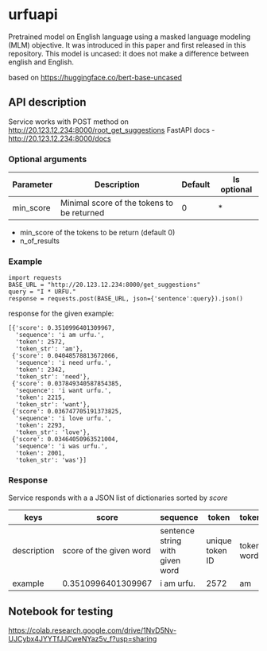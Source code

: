 # urfuapi

Pretrained model on English language using a masked language modeling (MLM) objective. It was introduced in this paper and first released in this repository. This model is uncased: it does not make a difference between english and English.

based on https://huggingface.co/bert-base-uncased


## API description

Service works with POST method on http://20.123.12.234:8000/root_get_suggestions
FastAPI docs - http://20.123.12.234:8000/docs

### Optional arguments

Parameter|Description|Default|Is optional|
|-|-|-|-|
min_score| Minimal score of the tokens to be returned| 0 | *|

* min_score of the tokens to be return (default 0)
* n_of_results

### Example

```
import requests
BASE_URL = "http://20.123.12.234:8000/get_suggestions"
query = "I * URFU."
response = requests.post(BASE_URL, json={'sentence':query}).json()
```
response for the given example:

```
[{'score': 0.3510996401309967,
  'sequence': 'i am urfu.',
  'token': 2572,
  'token_str': 'am'},
 {'score': 0.04048578813672066,
  'sequence': 'i need urfu.',
  'token': 2342,
  'token_str': 'need'},
 {'score': 0.037849340587854385,
  'sequence': 'i want urfu.',
  'token': 2215,
  'token_str': 'want'},
 {'score': 0.036747705191373825,
  'sequence': 'i love urfu.',
  'token': 2293,
  'token_str': 'love'},
 {'score': 0.03464050963521004,
  'sequence': 'i was urfu.',
  'token': 2001,
  'token_str': 'was'}]
  ```

### Response

Service responds with a a JSON list of dictionaries sorted by *score*

keys|score|sequence|token|token_str|
|-|-|-|-|-|
description|score of the given word|sentence string with given word|unique token ID|token word|
example|0.3510996401309967|i am urfu.|2572|am|

## Notebook for testing

https://colab.research.google.com/drive/1NvD5Nv-UJCybx4JYYTfJJCweNYaz5v_f?usp=sharing
